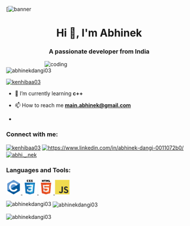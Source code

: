 [![banner](https://github.com/user-attachments/assets/943e16a3-b3e3-43f3-b13a-30b27e3c1965)

<h1 align="center">Hi 👋, I'm Abhinek</h1>
<h3 align="center">A passionate developer from India</h3>
<img align="right" alt="coding" width="400" src="https://i.giphy.com/media/v1.Y2lkPTc5MGI3NjExaGZlOWxuYzk4aW50dXJzcWRhMzlrNW4zb3N6eHZtdW54a203dHh3NCZlcD12MV9pbnRlcm5hbF9naWZfYnlfaWQmY3Q9Zw/kbRb4eyCNC0aMz5x68/giphy.gif">

<p align="left"> <img src="https://komarev.com/ghpvc/?username=abhinekdangi03&label=Profile%20views&color=0e75b6&style=flat" alt="abhinekdangi03" /> </p>

<p align="left"> <a href="https://twitter.com/kenhibaa03" target="blank"><img src="https://img.shields.io/twitter/follow/kenhibaa03?logo=twitter&style=for-the-badge" alt="kenhibaa03" /></a> </p>

- 🌱 I’m currently learning **c++**

- 📫 How to reach me **main.abhinek@gmail.com**
-

<h3 align="left">Connect with me:</h3>
<p align="left">
<a href="https://twitter.com/kenhibaa03" target="blank"><img align="center" src="https://raw.githubusercontent.com/rahuldkjain/github-profile-readme-generator/master/src/images/icons/Social/twitter.svg" alt="kenhibaa03" height="30" width="40" /></a>
<a href="https://linkedin.com/in/https://www.linkedin.com/in/abhinek-dangi-0011072b0/" target="blank"><img align="center" src="https://raw.githubusercontent.com/rahuldkjain/github-profile-readme-generator/master/src/images/icons/Social/linked-in-alt.svg" alt="https://www.linkedin.com/in/abhinek-dangi-0011072b0/" height="30" width="40" /></a>
<a href="https://instagram.com/abhi._.nek" target="blank"><img align="center" src="https://raw.githubusercontent.com/rahuldkjain/github-profile-readme-generator/master/src/images/icons/Social/instagram.svg" alt="abhi._.nek" height="30" width="40" /></a>
</p>

<h3 align="left">Languages and Tools:</h3>
<p align="left"> <a href="https://www.cprogramming.com/" target="_blank" rel="noreferrer"> <img src="https://raw.githubusercontent.com/devicons/devicon/master/icons/c/c-original.svg" alt="c" width="40" height="40"/> </a> <a href="https://www.w3schools.com/css/" target="_blank" rel="noreferrer"> <img src="https://raw.githubusercontent.com/devicons/devicon/master/icons/css3/css3-original-wordmark.svg" alt="css3" width="40" height="40"/> </a> <a href="https://www.w3.org/html/" target="_blank" rel="noreferrer"> <img src="https://raw.githubusercontent.com/devicons/devicon/master/icons/html5/html5-original-wordmark.svg" alt="html5" width="40" height="40"/> </a> <a href="https://developer.mozilla.org/en-US/docs/Web/JavaScript" target="_blank" rel="noreferrer"> <img src="https://raw.githubusercontent.com/devicons/devicon/master/icons/javascript/javascript-original.svg" alt="javascript" width="40" height="40"/> </a> </p>

<p><img align="left" src="https://github-readme-stats.vercel.app/api/top-langs?username=abhinekdangi03&show_icons=true&locale=en&layout=compact" alt="abhinekdangi03" /></p>

<p>&nbsp;<img align="center" src="https://github-readme-stats.vercel.app/api?username=abhinekdangi03&show_icons=true&locale=en" alt="abhinekdangi03" /></p>

<p><img align="center" src="https://github-readme-streak-stats.herokuapp.com/?user=abhinekdangi03&" alt="abhinekdangi03" /></p>
